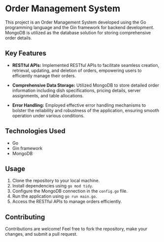 # Order Management System

This project is an Order Management System developed using the Go programming language and the Gin framework for backend development. MongoDB is utilized as the database solution for storing comprehensive order details.

## Key Features

- **RESTful APIs:** Implemented RESTful APIs to facilitate seamless creation, retrieval, updating, and deletion of orders, empowering users to efficiently manage their orders.
  
- **Comprehensive Data Storage:** Utilized MongoDB to store detailed order information including dish specifications, pricing details, server assignments, and table allocations.
  
- **Error Handling:** Employed effective error handling mechanisms to bolster the reliability and robustness of the application, ensuring smooth operation under various conditions.

## Technologies Used

- Go
- Gin framework
- MongoDB

## Usage

1. Clone the repository to your local machine.
2. Install dependencies using `go mod tidy`.
3. Configure the MongoDB connection in the `config.go` file.
4. Run the application using `go run main.go`.
5. Access the RESTful APIs to manage orders efficiently.

## Contributing

Contributions are welcome! Feel free to fork the repository, make your changes, and submit a pull request.
